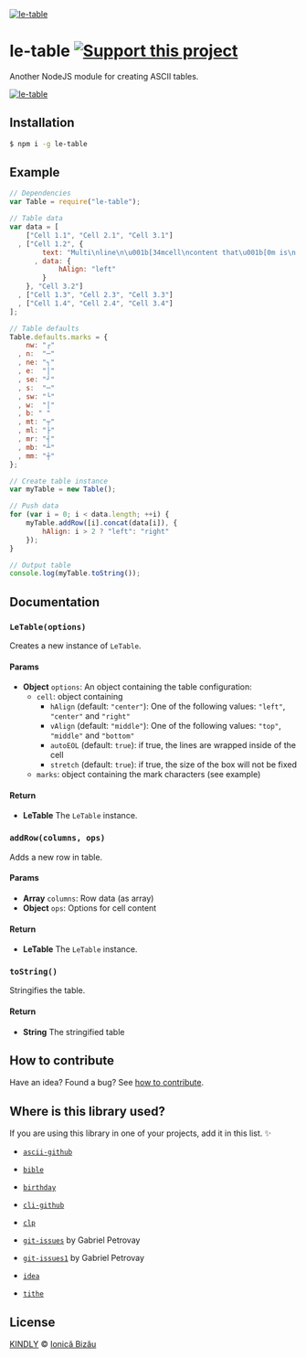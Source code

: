 [![le-table](http://i.imgur.com/BKXaFAa.png)](#)

# le-table [![Support this project][donate-now]][paypal-donations]

Another NodeJS module for creating ASCII tables.

[![le-table](http://i.imgur.com/DwyCfWo.png)](#)

## Installation

```sh
$ npm i -g le-table
```

## Example

```js
// Dependencies
var Table = require("le-table");

// Table data
var data = [
    ["Cell 1.1", "Cell 2.1", "Cell 3.1"]
  , ["Cell 1.2", {
        text: "Multi\nline\n\u001b[34mcell\ncontent that\u001b[0m is\n left aligned."
      , data: {
            hAlign: "left"
        }
    }, "Cell 3.2"]
  , ["Cell 1.3", "Cell 2.3", "Cell 3.3"]
  , ["Cell 1.4", "Cell 2.4", "Cell 3.4"]
];

// Table defaults
Table.defaults.marks = {
    nw: "┌"
  , n:  "─"
  , ne: "┐"
  , e:  "│"
  , se: "┘"
  , s:  "─"
  , sw: "└"
  , w:  "│"
  , b: " "
  , mt: "┬"
  , ml: "├"
  , mr: "┤"
  , mb: "┴"
  , mm: "┼"
};

// Create table instance
var myTable = new Table();

// Push data
for (var i = 0; i < data.length; ++i) {
    myTable.addRow([i].concat(data[i]), {
        hAlign: i > 2 ? "left": "right"
    });
}

// Output table
console.log(myTable.toString());
```

## Documentation

### `LeTable(options)`
Creates a new instance of `LeTable`.

#### Params
- **Object** `options`: An object containing the table configuration:
  - `cell`: object containing
    - `hAlign` (default: `"center"`): One of the following values: `"left"`, `"center"` and `"right"`
    - `vAlign` (default: `"middle"`): One of the following values: `"top"`, `"middle"` and `"bottom"`
    - `autoEOL` (default: `true`): if true, the lines are wrapped inside of the cell
    - `stretch` (default: `true`): if true, the size of the box will not be fixed
  - `marks`: object containing the mark characters (see example)

#### Return
- **LeTable** The `LeTable` instance.

### `addRow(columns, ops)`
Adds a new row in table.

#### Params
- **Array** `columns`: Row data (as array)
- **Object** `ops`: Options for cell content

#### Return
- **LeTable** The `LeTable` instance.

### `toString()`
Stringifies the table.

#### Return
- **String** The stringified table

## How to contribute
Have an idea? Found a bug? See [how to contribute][contributing].

## Where is this library used?
If you are using this library in one of your projects, add it in this list. :sparkles:

 - [`ascii-github`](https://npmjs.com/package/ascii-github)

 - [`bible`](https://github.com/BibleJS/BibleApp)

 - [`birthday`](https://github.com/IonicaBizau/birthday)

 - [`cli-github`](https://github.com/IonicaBizau/cli-github)

 - [`clp`](https://github.com/IonicaBizau/node-clp)

 - [`git-issues`](https://github.com/softwarescales/git-issues) by Gabriel Petrovay

 - [`git-issues1`](https://github.com/softwarescales/git-issues) by Gabriel Petrovay

 - [`idea`](https://github.com/IonicaBizau/idea)

 - [`tithe`](https://github.com/IonicaBizau/tithe)

## License

[KINDLY][license] © [Ionică Bizău][website]

[license]: http://ionicabizau.github.io/kindly-license/?author=Ionic%C4%83%20Biz%C4%83u%20%3Cbizauionica@gmail.com%3E&year=2014

[website]: http://ionicabizau.net
[paypal-donations]: https://www.paypal.com/cgi-bin/webscr?cmd=_s-xclick&hosted_button_id=RVXDDLKKLQRJW
[donate-now]: http://i.imgur.com/6cMbHOC.png

[contributing]: /CONTRIBUTING.md
[docs]: /DOCUMENTATION.md